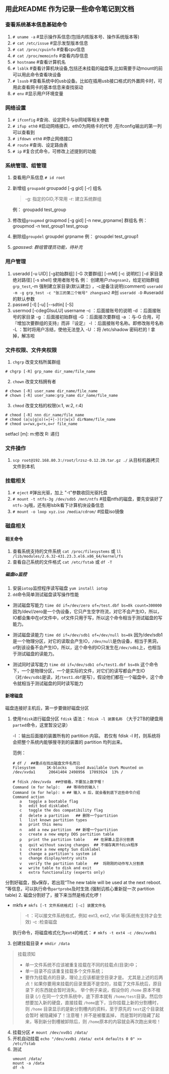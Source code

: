 ## 用此README 作为记录一些命令笔记到文档

### 查看系统基本信息基础命令
1. `# uname -a`	#显示操作系信息(包括内核版本号、操作系统版本等)
2. `# cat /etc/issue`		#显示发型版本信息
3. `# cat /proc/cpuinfo`	#查看cpu信息
4. `# cat /proc/memoinfo`	#查看内存信息
5. `# hostname`	#查看计算机名
6. `# lsblk`	#查看计算机块设备,包括还未挂载的磁盘等,比如需要手动mount的前可以用此命令查看块设备
7. `# lsusb`	#查看系统中的usb设备。比如在插用usb接口格式的外置网卡时，可用此查看网卡的基本信息来查找驱动
8. `# env`	#显示用户环境变量

### 网络设置
1. `# ifconfig`	#查询、设定网卡与ip网域等相关参数
2. `# ifup eth0`	#启动网络接口，eth0为网络卡的代号 ,在ifconfig输出的第一列可以查看到
3. `# ifdown eth0`	#停止网络接口
4. `# route`	#查询、设定路由表
5. `# ip`	#复合式命令，可修改上述提到的功能

### 系统管理、组管理
1. 查看用户系信息 `# id root`
2. 新增组 `groupadd`
	groupadd [-g gid] [-r] 组名
	> -g: 指定的GID,不常用
	  -r: 建立系统群组

	例：
		groupadd test_group
3. 修改组`groupmod`
	groupmod [-g gid] [-n new_grpname] 群组名
	例：
		groupmod -n test_group1 test_group
4. 删除组`groupdel`
	groupdel grpname
	例：
		groupdel test_group1
5. *gpasswd: 群组管理员功能，待补充*

### 用户管理
1. useradd [-u UID] [-g初始群组] [-G 次要群组] [-mM] [-c 说明栏] [-d 家目录绝对路径] [-s shell] 使用者账号名
	例：
	创建用户`zhagnsan2`，给定初始群组`grp_test`,-m 强制建立家目录(默认建立) ，-c是备注说明(comment)
		`useradd -m -g grp_test -c "张三的第二个帐号" zhangsan2`  #创
`useradd -D`   #useradd的默认参数
2. passwd [-l] [-u] [--sdtin] [-S] 
3. usermod [-cdegGlsuLU] username
-c  ：后面接账号的说明
-d  ：后面接账号的家目录
-g  ：后面接初始群组
-G  ：后面接次要群组
-a  ：与-G 合用，可『增加次要群组的支持』而非『设定』
-l  ：后面接账号名称。即修改账号名称
-L  ：暂时将用户冻结，使他无法登入
-U  ：将 /etc/shadow 密码栏的 ! 拿掉，解冻啦


### 文件权限、文件夹权限
1. `chgrp` 改变文档所属群组
```
# chgrp [-R] grp_name dir_name/file_name
```
2. `chown` 改变文档拥有者
```
# chown [-R] user_name dir_name/file_name
# chown [-R] user_name:grp_name dir_name/file_name
```
3. `chmod` 改变文档的权限(x:1, w:2, r:4)
```
# chmod [-R] nnn dir_name/file_name
# chmod (a|u|g|o)(=|+|-)(r|w|x) dirName/file_name
# chmod u=rwx,g=rx,o=r file_name
```


setfacl [m]:
	m:修改
	R: 递归

### 文件操作 
1. `scp root@192.168.80.3:/root/lrzsz-0.12.20.tar.gz ./` 从目标机器拷贝文件到本机


### 挂载相关
1. `# eject` 	#弹出光驱，加上 "-t"参数收回光驱托盘
2. `# mount -t ntfs-3g /dev/sdb5 /mnt/ntfs`	#挂载ntfs的磁盘，要先安装好了`ntfs-3g`哦，还有用lsblk看下计算机块设备信息
3. `# mount -o loop xyz.iso /media/cdrom/`	#挂载iso镜像

### 磁盘相关

#### 相关命令
1. 查看系统支持的文件系统
	`cat /proc/filesystems`
	或
	`ll /lib/modules/2.6.32-431.23.3.el6.x86_64/kernel/fs`
2. 查看自己系统的文件格式
	`cat /etc/fstab`
	或
	`df -T`


##### 磁盘io监控
1. 安装`iotop`监控程序读写磁盘
	`yum install iotop`
2. `dd`命令简单测试磁盘读写操作性能
* 测试磁盘写能力
`time dd if=/dev/zero of=/test.dbf bs=8k count=300000`
因为/dev//zero是一个伪设备，它只产生空字符流，对它不会产生IO，所以，IO都会集中在of文件中，of文件只用于写，所以这个命令相当于测试磁盘的写能力。
 
* 测试磁盘读能力
`time dd if=/dev/sdb1 of=/dev/null bs=8k`
因为/dev/sdb1是一个物理分区，对它的读取会产生IO，`/dev/null`是伪设备，相当于黑洞，of到该设备不会产生IO，所以，这个命令的IO只发生在`/dev/sdb1`上，也相当于测试磁盘的读能力。
 
* 测试同时读写能力
`time dd if=/dev/sdb1 of=/test1.dbf bs=8k`
这个命令下，一个是物理分区，一个是实际的文件，对它们的读写都会产生IO（对`/dev/sdb1`是读，对`/test1.dbf`是写），假设他们都在一个磁盘中，这个命令就相当于测试磁盘的同时读写能力

#### 新增磁盘
磁盘连接好主机后，第一步要做好磁盘分区
1. 使用`fdisk`进行磁盘分区
`fdisk` 语法： `fdisk -l 装置名称` （大于2TB的硬盘用`parted`命令，这里暂没记录）
	> 
	-l  ：输出后面接的装置所有的 partition 内容。
若仅有 fdisk -l 时，则系统将会把整个系统内能够搜寻到的装置的 partition 均列出来。
	
	范例：
	```
	# df /	##重点在找出磁盘文件名而已
	Filesystem     1K-blocks    Used Available Use% Mounted on
	/dev/xvda1      20641404 2498956  17093924  13% /
	
	# fdisk /dev/xvda  ##仔细看，不要加上数字喔！ 
	Command (m for help): 	## 等待你的输入！
	Command (m for help): m	## 输入 m 后，就会看到底下这些命令介绍
	Command action
	   a   toggle a bootable flag
	   b   edit bsd disklabel
	   c   toggle the dos compatibility flag
	   d   delete a partition	## 删除一个partition 
	   l   list known partition types
	   m   print this menu
	   n   add a new partition	## 新增一个partition 
	   o   create a new empty DOS partition table
	   p   print the partition table	## 在屏幕上显示分割表
	   q   quit without saving changes	## 不储存离开fdisk程序 
	   s   create a new empty Sun disklabel
	   t   change a partition's system id
	   u   change display/entry units
	   v   verify the partition table	##	将刚刚的动作写入分割表 
	   w   write table to disk and exit
	   x   extra functionality (experts only)
	
	```
分割好磁盘，按`w`保存，若出现“The new table will be used at the next reboot. ”等信息，可以执行命令`partprobe`及时生效.(强制讥核心重新捉一次 partition table)
2. 磁盘分割好了，接下来当然是格式化啰！
* mkfs
	`# mkfs [-t 文件系统格式] [-c] 装置文件名`
	> -t  ：可以接文件系统格式，例如 ext3, ext2, vfat 等(系统有支持才会生效)
	> -c :检查磁盘

	执行命令，将磁盘格式化为`ext4`的格式：
	`# mkfs -t ext4 -c /dev/xvdb1`
3. 创建挂载目录
	`# mkdir /data`
> 挂载须知
> * 单一文件系统不应该被重复挂载在不同的挂载点(目录)中； 
> * 单一目录不应该重复挂载多个文件系统； 
> * 要作为挂载点的目录，理论上应该都是空目录才是。
> 尤其是上述的后两点！如果你要用来挂载的目录里面不是空的，挂载了文件系统后，原目录下
的东西就会暂时消失。 举个例子来说，假设你的 `/home` 原本不根目录 (`/`) 在同一个文件系统中，底下原本就有 `/home/test`目录。然后你想要加入新的硬盘，直接挂载 `/home`底下，当你挂载上新的分割槽时，则 `/home` 目录显示的是新分割槽内的资料，至于原先的 `test`这个目录就会暂时 被隐藏掉了！注意喔！并不是被覆盖掉， 而是暂时的隐藏了起来，等到新分割槽被卸除后，则 `/home`原本的内容就会再次跑出来啦！ 
4. 挂载分区
	`# mount /dev/xvdb1 /data/`
5. 开机自动挂载
	`echo "/dev/xvdb1 /data/ ext4 defaults 0 0" >> /etc/fstab`
6. 测试
	```
	umount /data/
	mount -a /data
	df -h
	```
